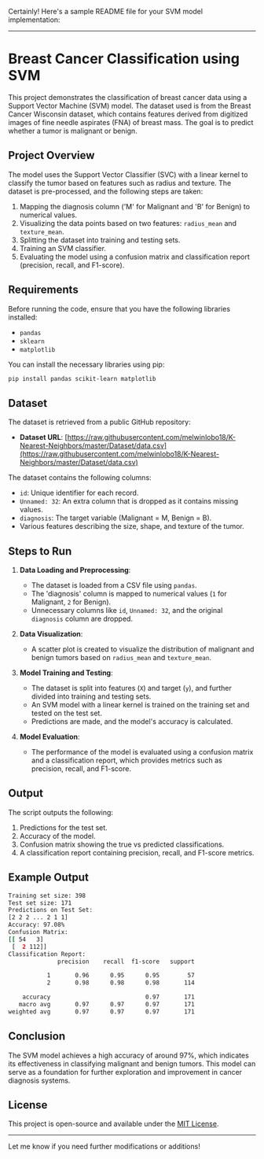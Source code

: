 Certainly! Here's a sample README file for your SVM model implementation:

---

# Breast Cancer Classification using SVM

This project demonstrates the classification of breast cancer data using a Support Vector Machine (SVM) model. The dataset used is from the Breast Cancer Wisconsin dataset, which contains features derived from digitized images of fine needle aspirates (FNA) of breast mass. The goal is to predict whether a tumor is malignant or benign.

## Project Overview

The model uses the Support Vector Classifier (SVC) with a linear kernel to classify the tumor based on features such as radius and texture. The dataset is pre-processed, and the following steps are taken:
1. Mapping the diagnosis column ('M' for Malignant and 'B' for Benign) to numerical values.
2. Visualizing the data points based on two features: `radius_mean` and `texture_mean`.
3. Splitting the dataset into training and testing sets.
4. Training an SVM classifier.
5. Evaluating the model using a confusion matrix and classification report (precision, recall, and F1-score).

## Requirements

Before running the code, ensure that you have the following libraries installed:

- `pandas`
- `sklearn`
- `matplotlib`

You can install the necessary libraries using pip:

```bash
pip install pandas scikit-learn matplotlib
```

## Dataset

The dataset is retrieved from a public GitHub repository:

- **Dataset URL**: [https://raw.githubusercontent.com/melwinlobo18/K-Nearest-Neighbors/master/Dataset/data.csv](https://raw.githubusercontent.com/melwinlobo18/K-Nearest-Neighbors/master/Dataset/data.csv)

The dataset contains the following columns:
- `id`: Unique identifier for each record.
- `Unnamed: 32`: An extra column that is dropped as it contains missing values.
- `diagnosis`: The target variable (Malignant = M, Benign = B).
- Various features describing the size, shape, and texture of the tumor.

## Steps to Run

1. **Data Loading and Preprocessing**:
   - The dataset is loaded from a CSV file using `pandas`.
   - The 'diagnosis' column is mapped to numerical values (`1` for Malignant, `2` for Benign).
   - Unnecessary columns like `id`, `Unnamed: 32`, and the original `diagnosis` column are dropped.
   
2. **Data Visualization**:
   - A scatter plot is created to visualize the distribution of malignant and benign tumors based on `radius_mean` and `texture_mean`.

3. **Model Training and Testing**:
   - The dataset is split into features (`X`) and target (`y`), and further divided into training and testing sets.
   - An SVM model with a linear kernel is trained on the training set and tested on the test set.
   - Predictions are made, and the model's accuracy is calculated.

4. **Model Evaluation**:
   - The performance of the model is evaluated using a confusion matrix and a classification report, which provides metrics such as precision, recall, and F1-score.

## Output

The script outputs the following:
1. Predictions for the test set.
2. Accuracy of the model.
3. Confusion matrix showing the true vs predicted classifications.
4. A classification report containing precision, recall, and F1-score metrics.

## Example Output

```bash
Training set size: 398
Test set size: 171
Predictions on Test Set:
[2 2 2 ... 2 1 1]
Accuracy: 97.08%
Confusion Matrix:
[[ 54   3]
 [  2 112]]
Classification Report:
              precision    recall  f1-score   support

           1       0.96      0.95      0.95        57
           2       0.98      0.98      0.98       114

    accuracy                           0.97       171
   macro avg       0.97      0.97      0.97       171
weighted avg       0.97      0.97      0.97       171
```

## Conclusion

The SVM model achieves a high accuracy of around 97%, which indicates its effectiveness in classifying malignant and benign tumors. This model can serve as a foundation for further exploration and improvement in cancer diagnosis systems.

## License

This project is open-source and available under the [MIT License](LICENSE).

---

Let me know if you need further modifications or additions!
